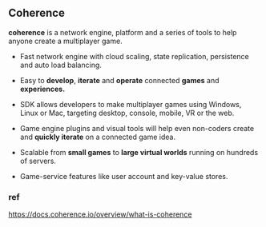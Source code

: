 ## Coherence

**coherence** is a network engine, platform and a series of tools to help anyone create a multiplayer game.

-   Fast network engine with cloud scaling, state replication, persistence and auto load balancing.
    

-   Easy to **develop**, **iterate** and **operate** connected **games** and **experiences.**
    

-   SDK allows developers to make multiplayer games using Windows, Linux or Mac, targeting desktop, console, mobile, VR or the web.
    

-   Game engine plugins and visual tools will help even non-coders create and **quickly iterate** on a connected game idea.
    

-   Scalable from **small games** to **large virtual worlds** running on hundreds of servers.
-   Game-service features like user account and key-value stores.

### ref 
https://docs.coherence.io/overview/what-is-coherence
